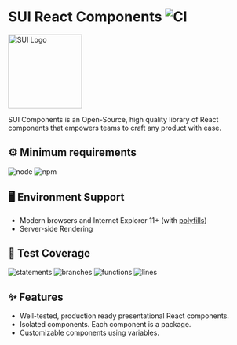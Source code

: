 # SUI React Components ![CI](https://github.com/SUI-Components/sui-components/workflows/CI/badge.svg)

<img src="https://avatars2.githubusercontent.com/u/13288987?s=200&v=4" alt="SUI Logo" width="150">

SUI Components is an Open-Source, high quality library of React components that empowers teams to craft any product with ease.

## ⚙️ Minimum requirements
![node](https://shields.io/badge/node-v16+-lightgray?logo=nodedotjs&logoWidth=20&style=for-the-badge)
![npm](https://shields.io/badge/npm-v7+-lightgrey?logo=npm&logoWidth=20&style=for-the-badge)

## 🖥 Environment Support

- Modern browsers and Internet Explorer 11+ (with [polyfills](https://github.com/SUI-Components/sui/tree/master/packages/sui-polyfills))
- Server-side Rendering

## 🧪 Test Coverage

![statements](https://shields.io/badge/statements-67.33%25-red)
![branches](https://shields.io/badge/branches-50.33%25-AA0000)
![functions](https://shields.io/badge/functions-50.7%25-AA0000)
![lines](https://shields.io/badge/lines-69.25%25-red)

## ✨ Features

- Well-tested, production ready presentational React components.
- Isolated components. Each component is a package.
- Customizable components using variables.
